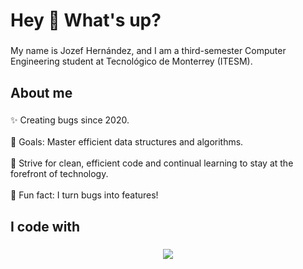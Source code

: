 <h1 align="left">Hey 👋 What's up?</h1>

###

<p align="left">My name is Jozef Hernández, and I am a third-semester Computer Engineering student at Tecnológico de Monterrey (ITESM).</p>

###

<h2 align="left">About me</h2>

###

<p align="left">✨ Creating bugs since 2020.
<br><br>🎯 Goals: Master efficient data structures and algorithms.<br>
<br>🌟 Strive for clean, efficient code and continual learning to stay at the forefront of technology.<br>
<br>🎲 Fun fact: I turn bugs into features!</p>

###

<h2 align="left">I code with</h2>

###

<p align="center">
  <a href="https://skillicons.dev">
    <img src="https://skillicons.dev/icons?i=cpp,py,swift,mysql,matlab,html,css,git," />
  </a>
</p>

###
